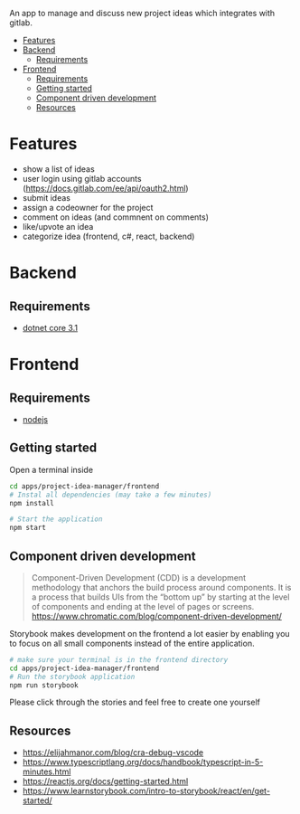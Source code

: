 An app to manage and discuss new project ideas which integrates with gitlab.

- [Features](#features)
- [Backend](#backend)
  - [Requirements](#requirements)
- [Frontend](#frontend)
  - [Requirements](#requirements-1)
  - [Getting started](#getting-started)
  - [Component driven development](#component-driven-development)
  - [Resources](#resources)

# Features

- show a list of ideas
- user login using gitlab accounts (https://docs.gitlab.com/ee/api/oauth2.html)
- submit ideas
- assign a codeowner for the project
- comment on ideas (and commnent on comments)
- like/upvote an idea
- categorize idea (frontend, c#, react, backend)

# Backend

## Requirements

- [dotnet core 3.1](https://docs.microsoft.com/en-us/aspnet/core/tutorials/first-web-api?view=aspnetcore-3.1&tabs=visual-studio)


# Frontend

## Requirements

- [nodejs](https://nodejs.org/en/download/)

## Getting started
Open a terminal inside

```sh
cd apps/project-idea-manager/frontend
# Instal all dependencies (may take a few minutes)
npm install

# Start the application
npm start
```

## Component driven development
> Component-Driven Development (CDD) is a development methodology that anchors the build process around components. It is a process that builds UIs from the “bottom up” by starting at the level of components and ending at the level of pages or screens.
> https://www.chromatic.com/blog/component-driven-development/

Storybook makes development on the frontend a lot easier by enabling you to focus on all small components instead of the entire application.

```sh
# make sure your terminal is in the frontend directory
cd apps/project-idea-manager/frontend
# Run the storybook application
npm run storybook
```

Please click through the stories and feel free to create one yourself

## Resources

- https://elijahmanor.com/blog/cra-debug-vscode
- https://www.typescriptlang.org/docs/handbook/typescript-in-5-minutes.html
- https://reactjs.org/docs/getting-started.html
- https://www.learnstorybook.com/intro-to-storybook/react/en/get-started/
